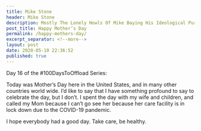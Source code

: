 ```yaml
---
title: Mike Stone
header: Mike Stone
description: Mostly The Lonely Howls Of Mike Baying His Ideological Purity At The Moon
post_title: Happy Mother’s Day
permalink: /happy-mothers-day/
excerpt_separator: <!--more-->
layout: post
date: 2020-05-10 22:36:52
published: true
---
```


Day 16 of the #100DaysToOffload Series:

Today was Mother’s Day here in the United States, and in many other countries world wide. I’d like to say that I have something profound to say to celebrate the day, but I don’t. I spent the day with my wife and children, and called my Mom because I can’t go see her because her care facility is in lock down due to the COVID-19 pandemic. 

I hope everybody had a good day. Take care, be healthy.
